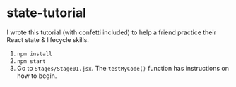 # state-tutorial
I wrote this tutorial (with confetti included) to help a friend practice their React state & lifecycle skills.

1. `npm install`
2. `npm start`
3. Go to `Stages/Stage01.jsx`. The `testMyCode()` function has instructions on how to begin.
